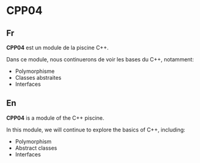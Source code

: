 # CPP04

Fr
---
**CPP04** est un module de la piscine C++.

Dans ce module, nous continuerons de voir les bases du C++, notamment:

- Polymorphisme
- Classes abstraites
- Interfaces

En
---
**CPP04** is a module of the C++ piscine.

In this module, we will continue to explore the basics of C++, including:

- Polymorphism
- Abstract classes
- Interfaces

